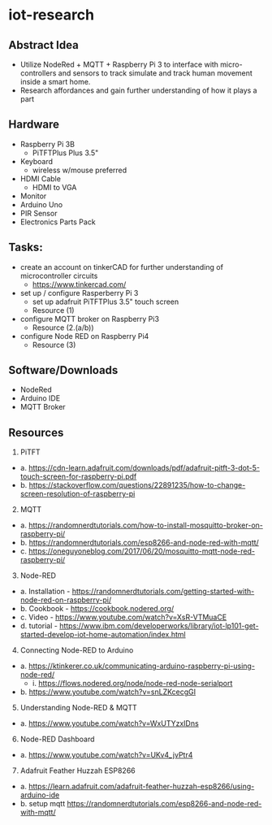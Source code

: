 # iot-research

## Abstract Idea

- Utilize NodeRed + MQTT + Raspberry Pi 3 to interface with micro-controllers and sensors
  to track simulate and track human movement inside a smart home.
- Research affordances and gain further understanding of how it plays a part

## Hardware

- Raspberry Pi 3B
  - PiTFTPlus Plus 3.5"
- Keyboard
  - wireless w/mouse preferred
- HDMI Cable
  - HDMI to VGA
- Monitor
- Arduino Uno
- PIR Sensor
- Electronics Parts Pack

## Tasks:

- create an account on tinkerCAD for further understanding of microcontroller circuits
  - https://www.tinkercad.com/
- set up / configure Rasperberry Pi 3
  - set up adafruit PiTFTPlus 3.5" touch screen
  - Resource (1)
- configure MQTT broker on Raspberry Pi3
  - Resource (2.(a/b))
- configure Node RED on Raspberry Pi4
  - Resource (3)

## Software/Downloads

- NodeRed
- Arduino IDE
- MQTT Broker

## Resources

1. PiTFT

- a. https://cdn-learn.adafruit.com/downloads/pdf/adafruit-pitft-3-dot-5-touch-screen-for-raspberry-pi.pdf
- b. https://stackoverflow.com/questions/22891235/how-to-change-screen-resolution-of-raspberry-pi

2. MQTT

- a. https://randomnerdtutorials.com/how-to-install-mosquitto-broker-on-raspberry-pi/
- b. https://randomnerdtutorials.com/esp8266-and-node-red-with-mqtt/
- c. https://oneguyoneblog.com/2017/06/20/mosquitto-mqtt-node-red-raspberry-pi/

3. Node-RED

- a. Installation - https://randomnerdtutorials.com/getting-started-with-node-red-on-raspberry-pi/
- b. Cookbook - https://cookbook.nodered.org/
- c. Video - https://www.youtube.com/watch?v=XsR-VTMuaCE
- d. tutorial - https://www.ibm.com/developerworks/library/iot-lp101-get-started-develop-iot-home-automation/index.html

4. Connecting Node-RED to Arduino

- a. https://ktinkerer.co.uk/communicating-arduino-raspberry-pi-using-node-red/
  - i. https://flows.nodered.org/node/node-red-node-serialport
- b. https://www.youtube.com/watch?v=snLZKcecgGI

5. Understanding Node-RED & MQTT

- a. https://www.youtube.com/watch?v=WxUTYzxIDns

6. Node-RED Dashboard
- a. https://www.youtube.com/watch?v=UKv4_jvPtr4

7. Adafruit Feather Huzzah ESP8266
- a. https://learn.adafruit.com/adafruit-feather-huzzah-esp8266/using-arduino-ide
- b. setup mqtt https://randomnerdtutorials.com/esp8266-and-node-red-with-mqtt/ 
